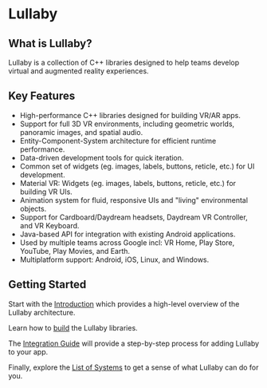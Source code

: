 # Lullaby

## What is Lullaby?
Lullaby is a collection of C++ libraries designed to help teams develop virtual
and augmented reality experiences.

## Key Features
*  High-performance C++ libraries designed for building VR/AR apps.
*  Support for full 3D VR environments, including geometric worlds, panoramic
   images, and spatial audio.
*  Entity-Component-System architecture for efficient runtime performance.
*  Data-driven development tools for quick iteration.
*  Common set of widgets (eg. images, labels, buttons, reticle, etc.) for UI
   development.
*  Material VR: Widgets (eg. images, labels, buttons, reticle, etc.) for
   building VR UIs.
*  Animation system for fluid, responsive UIs and "living" environmental
   objects.
*  Support for Cardboard/Daydream headsets, Daydream VR Controller, and VR
   Keyboard.
*  Java-based API for integration with existing Android applications.
*  Used by multiple teams across Google incl: VR Home, Play Store, YouTube,
   Play Movies, and Earth.
*  Multiplatform support: Android, iOS, Linux, and Windows.

## Getting Started

Start with the [Introduction](introduction.md) which provides a high-level
overview of the Lullaby architecture.

Learn how to [build](building.md) the Lullaby libraries.


The [Integration Guide](integration-guide.md) will provide a step-by-step
process for adding Lullaby to your app.


Finally, explore the [List of Systems](list-of-systems.md) to get a sense of
what Lullaby can do for you.

